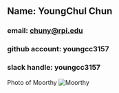 ## Name: YoungChul Chun
### email: chuny@rpi.edu
### github account: youngcc3157
### slack handle: youngcc3157
Photo of Moorthy ![Moorthy](images/msk.jpg)
